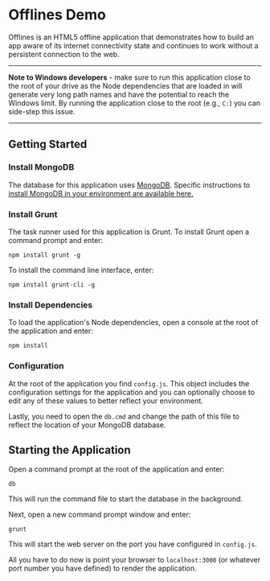# Offlines Demo

Offlines is an HTML5 offline application that demonstrates how to build an app aware of its internet connectivity state and continues to work without a persistent connection to the web.

---------------------------

**Note to Windows developers** - make sure to run this application close to the root of your drive as the Node dependencies that are loaded in will generate very long path names and have the potential to reach the Windows limit. By running the application close to the root (e.g., `C:`) you can side-step this issue.

---------------------------

## Getting Started

### Install MongoDB
The database for this application uses [MongoDB](http://mongodb.com). Specific instructions to [install MongoDB in your environment are available here.](http://docs.mongodb.org/manual/installation/) 

### Install Grunt
The task runner used for this application is Grunt. To install Grunt open a command prompt and enter:

`npm install grunt -g`

To install the command line interface, enter:

`npm install grunt-cli -g`

### Install Dependencies
To load the application's Node dependencies, open a console at the root of the application and enter:

`npm install`

### Configuration
At the root of the application you find `config.js`. This object includes the configuration settings for the application and you can optionally choose to edit any of these values to better reflect your environment.

Lastly, you need to open the `db.cmd` and change the path of this file to reflect the location of your MongoDB database.

## Starting the Application
Open a command prompt at the root of the application and enter:

`db`

This will run the command file to start the database in the background.

Next, open a new command prompt window and enter:

`grunt`

This will start the web server on the port you have configured in `config.js`.

All you have to do now is point your browser to `localhost:3000` (or whatever port number you have defined) to render the application.
